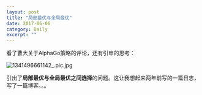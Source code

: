 ```yaml
---
layout: post
title: "局部最优与全局最优" 
date: 2017-06-06
category: Daily 
excerpt: ""
---
```


 
看了曹大关于AlphaGo策略的评论，还有引申的思考：

![1341496661142_.pic.jpg](https://ooo.0o0.ooo/2017/06/06/5936bfb43b1e1.jpg)


引出了**局部最优与全局最优之间选择**的问题。这让我想起来两年前写的一篇日志，写了一篇博客。。。